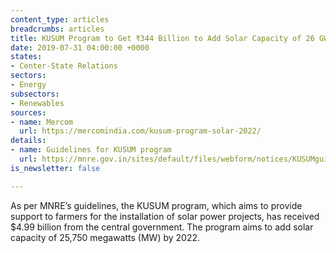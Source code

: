 ```yaml
---
content_type: articles
breadcrumbs: articles
title: KUSUM Program to Get ₹344 Billion to Add Solar Capacity of 26 GW by 2022
date: 2019-07-31 04:00:00 +0000
states:
- Center-State Relations
sectors:
- Energy
subsectors:
- Renewables
sources:
- name: Mercom
  url: https://mercomindia.com/kusum-program-solar-2022/
details:
- name: Guidelines for KUSUM program
  url: https://mnre.gov.in/sites/default/files/webform/notices/KUSUMguidelines.pdf
is_newsletter: false

---
```

As per MNRE’s guidelines, the KUSUM program, which aims to provide support to farmers for the installation of solar power projects, has received $4.99 billion from the central government. The program aims to add solar capacity of 25,750 megawatts (MW) by 2022.
